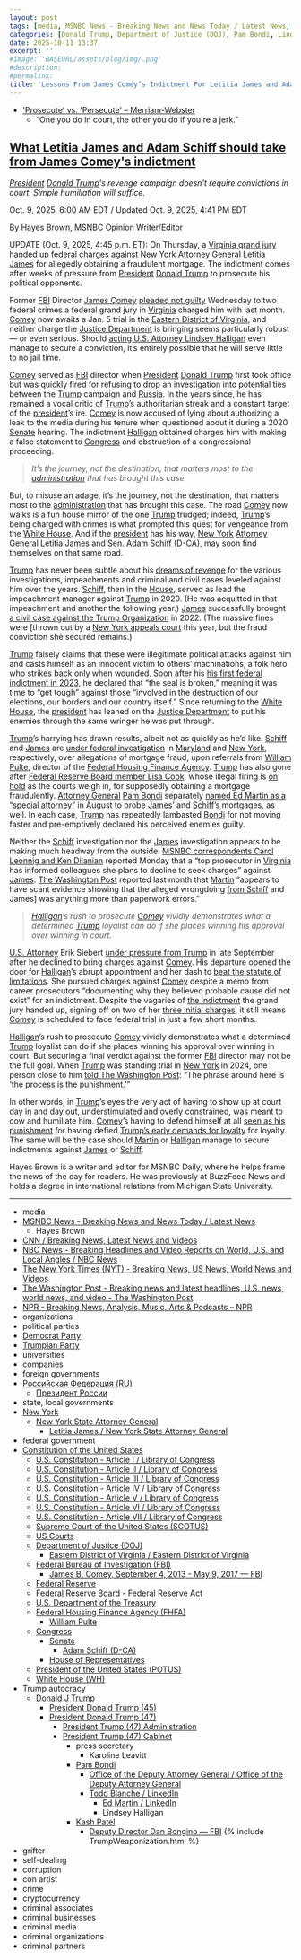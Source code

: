 ```yaml
---
layout: post
tags: [media, MSNBC News - Breaking News and News Today / Latest News, Hayes Brown, CNN / Breaking News Latest News and Videos, NBC News - Breaking Headlines and Video Reports on World U.S. and Local Angles / NBC News, The New York Times (NYT) - Breaking News US News World News and Videos, The Washington Post - Breaking news and latest headlines U.S. news world news and video - The Washington Post, NPR - Breaking News Analysis Music Arts & Podcasts – NPR, organizations, political parties, Democrat Party, Trumpian Party, universities, companies, foreign governments, Российская Федерация (RU), Президент России, state local governments, New York, New York State Attorney General, Letitia James / New York State Attorney General, federal government, Constitution of the United States, U.S. Constitution - Article I / Library of Congress, U.S. Constitution - Article II / Library of Congress, U.S. Constitution - Article III / Library of Congress, U.S. Constitution - Article IV / Library of Congress, U.S. Constitution - Article V / Library of Congress, U.S. Constitution - Article VI / Library of Congress, U.S. Constitution - Article VII / Library of Congress, Supreme Court of the United States (SCOTUS), US Courts, Department of Justice (DOJ), Eastern District of Virginia / Eastern District of Virginia, Federal Bureau of Investigation (FBI), Federal Reserve, Federal Reserve Board - Federal Reserve Act, U.S. Department of the Treasury, Federal Housing Finance Agency (FHFA), William Pulte, Congress, Senate, Adam Schiff (D-CA), House of Representatives, President of the United States (POTUS), White House (WH), Trump autocracy, Donald J Trump, President Donald Trump (45), President Donald Trump (47), President Trump (47) Administration, President Trump (47) Cabinet, press secretary, Karoline Leavitt, Pam Bondi, Office of the Deputy Attorney General / Office of the Deputy Attorney General, Todd Blanche / LinkedIn, Ed Martin / LinkedIn, Lindsey Halligan, Kash Patel, Deputy Director Dan Bongino — FBI, grifter, self-dealing, corruption, con artist, crime, cryptocurrency, criminal associates, criminal businesses, criminal media, criminal organizations, criminal partners]
categories: [Donald Trump, Department of Justice (DOJ), Pam Bondi, Lindsey Halligan, Ed Martin, Federal Housing Finance Agency, William (Bill) Pulte, weaponization, Federal Bureau of Investigation (FBI), James Comey, Senate, Adam Schiff (D-CA), New York Attorney General, Letitia James]
date: 2025-10-11 13:37
excerpt: ''
#image: 'BASEURL/assets/blog/img/.png'
#description:
#permalink:
title: 'Lessons From James Comey’s Indictment For Letitia James and Adam Schiff'
---
```



- ['Prosecute' vs. 'Persecute' – Merriam-Webster](https://www.merriam-webster.com/grammar/prosecuted-vs-persecuted-usage)
    - “One you do in court, the other you do if you're a jerk.”

## [What Letitia James and Adam Schiff should take from James Comey's indictment](https://www.msnbc.com/opinion/msnbc-opinion/james-comey-plea-letitia-james-adam-schiff-rcna236392)

*[President](https://www.whitehouse.gov/) [Donald Trump](https://www.donaldjtrump.com/)'s revenge campaign doesn't require convictions in court. Simple humiliation will suffice.*

Oct. 9, 2025, 6:00 AM EDT / Updated Oct. 9, 2025, 4:41 PM EDT

By Hayes Brown, MSNBC Opinion Writer/Editor

UPDATE (Oct. 9, 2025, 4:45 p.m. ET): On Thursday, a [Virginia grand jury](https://www.justice.gov/usao-edva/) handed up [federal charges against New York Attorney General Letitia James](https://www.msnbc.com/msnbc/news/grand-jury-indicts-new-york-attorney-general-letitia-james-rcna236735) for allegedly obtaining a fraudulent mortgage. The indictment comes after weeks of pressure from [President](https://www.whitehouse.gov/) [Donald Trump](https://www.donaldjtrump.com/) to prosecute his political opponents.

Former [FBI](https://www.fbi.gov/) Director [James Comey](https://www.fbi.gov/history/directors/james-b-comey/) [pleaded not guilty](https://www.msnbc.com/deadline-white-house/deadline-legal-blog/james-comey-pleads-not-guilty-trump-halligan-rcna236313) Wednesday to two federal crimes a federal grand jury in [Virginia](https://www.virginia.gov/) charged him with last month. [Comey](https://www.fbi.gov/history/directors/james-b-comey/) now awaits a Jan. 5 trial in the [Eastern District of Virginia](https://www.justice.gov/usao-edva/), and neither charge the [Justice Department](https://www.justice.gov/) is bringing seems particularly robust — or even serious. Should [acting U.S. Attorney Lindsey Halligan](https://www.msnbc.com/opinion/msnbc-opinion/trump-lindsey-halligan-james-comey-indictment-rcna234122) even manage to secure a conviction, it’s entirely possible that he will serve little to no jail time.

[Comey](https://www.fbi.gov/history/directors/james-b-comey/) served as [FBI](https://www.fbi.gov/) director when [President](https://www.whitehouse.gov/) [Donald Trump](https://www.donaldjtrump.com/) first took office but was quickly fired for refusing to drop an investigation into potential ties between the [Trump](https://www.donaldjtrump.com/) campaign and [Russia](http://government.ru/). In the years since, he has remained a vocal critic of [Trump](https://www.donaldjtrump.com/)’s authoritarian streak and a constant target of the [president](https://www.whitehouse.gov/)’s ire. [Comey](https://www.fbi.gov/history/directors/james-b-comey/) is now accused of lying about authorizing a leak to the media during his tenure when questioned about it during a 2020 [Senate](https://www.senate.gov/) hearing. The indictment [Halligan](https://www.justice.gov/usao-edva/) obtained charges him with making a false statement to [Congress](https://www.congress.gov/) and obstruction of a congressional proceeding.

> *It’s the journey, not the destination, that matters most to the [administration](https://www.whitehouse.gov/administration/) that has brought this case.*

But, to misuse an adage, it’s the journey, not the destination, that matters most to the [administration](https://www.whitehouse.gov/administration/) that has brought this case. The road [Comey](https://www.fbi.gov/history/directors/james-b-comey/) now walks is a fun house mirror of the one [Trump](https://www.donaldjtrump.com/) trudged; indeed, [Trump](https://www.donaldjtrump.com/)’s being charged with crimes is what prompted this quest for vengeance from the [White House](https://www.whitehouse.gov/). And if the [president](https://www.whitehouse.gov/) has his way, [New York](https://www.ny.gov/) [Attorney General](https://ag.ny.gov/) [Letitia James](https://ag.ny.gov/about/meet-letitia-james/) and [Sen.](https://www.senate.gov/) [Adam Schiff (D-CA)](https://www.schiff.senate.gov/), may soon find themselves on that same road.

[Trump](https://www.donaldjtrump.com/) has never been subtle about his [dreams of revenge](https://www.msnbc.com/opinion/msnbc-opinion/trump-2024-campaign-election-revenge-enemies-rcna123848) for the various investigations, impeachments and criminal and civil cases leveled against him over the years. [Schiff](https://www.schiff.senate.gov/), then in the [House](https://www.house.gov/), served as lead the impeachment manager against [Trump](https://www.donaldjtrump.com/) in 2020. (He was acquitted in that impeachment and another the following year.) [James](https://ag.ny.gov/about/meet-letitia-james/) successfully brought [a civil case against the Trump Organization](https://www.msnbc.com/opinion/msnbc-opinion/letitia-james-lawsuit-would-hurt-trump-not-bankrupt-him-n1299010) in 2022. (The massive fines were [thrown out by a [New York appeals court](https://www.nytimes.com/2025/08/21/us/politics/court-penalty-trump-family-financials.html) this year, but the fraud conviction she secured remains.)

[Trump](https://www.donaldjtrump.com/) falsely claims that these were illegitimate political attacks against him and casts himself as an innocent victim to others’ machinations, a folk hero who strikes back only when wounded. Soon after his [his first federal indictment in 2023](https://www.msnbc.com/opinion/msnbc-opinion/trump-bedminster-speech-indictment-bidens-clintons-rcna89193), he declared that “the seal is broken,” meaning it was time to “get tough” against those “involved in the destruction of our elections, our borders and our country itself.” Since returning to the [White House](https://www.whitehouse.gov/), the [president](https://www.whitehouse.gov/) has leaned on the [Justice Department](https://www.justice.gov/) to put his enemies through the same wringer he was put through.

[Trump](https://www.donaldjtrump.com/)’s harrying has drawn results, albeit not as quickly as he’d like. [Schiff](https://www.schiff.senate.gov/) and [James](https://ag.ny.gov/about/meet-letitia-james/) are [under federal investigation](https://www.nytimes.com/2025/09/15/us/politics/mortgages-politicians-paperwork-confusion.html) in [Maryland](https://www.maryland.gov/) and [New York](https://www.ny.gov/), respectively, over allegations of mortgage fraud, upon referrals from [William Pulte](https://www.fhfa.gov/about/leadership/william-j-pulte), director of the [Federal Housing Finance Agency](https://www.fhfa.gov/). [Trump](https://www.donaldjtrump.com/) has also gone after [Federal Reserve Board member Lisa Cook](https://www.cnn.com/2025/09/25/economy/lisa-cook-mortgage-bessent-chavez-deremer), whose illegal firing is [on hold](https://www.nbcnews.com/politics/trump-administration/judge-temporarily-blocks-trumps-firing-lisa-cook-federal-reserve-rcna230241) as the courts weigh in, for supposedly obtaining a mortgage fraudulently. [Attorney General](https://www.justice.gov/) [Pam Bondi](https://www.justice.gov/ag/staff-profile/meet-attorney-general/) separately [named Ed Martin as a “special attorney”](https://www.nbcnews.com/politics/justice-department/doj-opens-investigation-new-york-ags-office-brought-fraud-case-trump-rcna223731) in August to probe [James](https://ag.ny.gov/about/meet-letitia-james/)’ and [Schiff](https://www.schiff.senate.gov/)’s mortgages, as well. In each case, [Trump](https://www.donaldjtrump.com/) has repeatedly lambasted [Bondi](https://www.justice.gov/ag/staff-profile/meet-attorney-general/) for not moving faster and pre-emptively declared his perceived enemies guilty.

Neither the [Schiff](https://www.schiff.senate.gov/) investigation nor the [James](https://ag.ny.gov/about/meet-letitia-james/) investigation appears to be making much headway from the outside. [MSNBC correspondents Carol Leonnig and Ken Dilanian](https://www.msnbc.com/msnbc/news/top-prosecutor-trump-pressure-charge-new-york-ag-rcna235922) reported Monday that a “top prosecutor in [Virginia](https://www.virginia.gov/) has informed colleagues she plans to decline to seek charges” against [James](https://ag.ny.gov/about/meet-letitia-james/). [The Washington Post](https://www.washingtonpost.com/) reported last month that [Martin](https://www.linkedin.com/in/edmartinjr/) “appears to have scant evidence showing that the alleged wrongdoing [from Schiff](https://www.schiff.senate.gov/) and James] was anything more than paperwork errors.”

> *[Halligan](https://www.justice.gov/usao-edva/)’s rush to prosecute [Comey](https://www.fbi.gov/history/directors/james-b-comey/) vividly demonstrates what a determined [Trump](https://www.donaldjtrump.com/) loyalist can do if she places winning his approval over winning in court.*

[U.S. Attorney](https://www.justice.gov/usao-edva/) Erik Siebert [under pressure from Trump](https://www.washingtonpost.com/national-security/2025/10/02/edva-firings-resignations-comey/) in late September after he declined to bring charges against [Comey](https://www.fbi.gov/history/directors/james-b-comey/). His departure opened the door for [Halligan](https://www.justice.gov/usao-edva/)’s abrupt appointment and her dash to [beat the statute of limitations](https://www.nbcnews.com/politics/justice-department/justice-department-weighing-whether-charge-james-comey-lying-congress-rcna233535). She pursued charges against [Comey](https://www.fbi.gov/history/directors/james-b-comey/) despite a memo from career prosecutors “documenting why they believed probable cause did not exist” for an indictment. Despite the vagaries of [the indictment](https://storage.courtlistener.com/recap/gov.uscourts.vaed.582136/gov.uscourts.vaed.582136.1.0_12.pdf) the grand jury handed up, signing off on two of her [three initial charges](https://storage.courtlistener.com/recap/gov.uscourts.vaed.582136/gov.uscourts.vaed.582136.3.0_8.pdf), it still means [Comey](https://www.fbi.gov/history/directors/james-b-comey/) is scheduled to face federal trial in just a few short months.

[Halligan](https://www.justice.gov/usao-edva/)’s rush to prosecute [Comey](https://www.fbi.gov/history/directors/james-b-comey/) vividly demonstrates what a determined [Trump](https://www.donaldjtrump.com/) loyalist can do if she places winning his approval over winning in court. But securing a final verdict against the former [FBI](https://www.fbi.gov/) director may not be the full goal. When [Trump](https://www.donaldjtrump.com/) was standing trial in [New York](https://www.ny.gov/) in 2024, one person close to him [told The Washington Post](https://www.washingtonpost.com/elections/2024/04/27/trump-trial-election-2024-campaign/): “The phrase around here is ‘the process is the punishment.’”

In other words, in [Trump](https://www.donaldjtrump.com/)’s eyes the very act of having to show up at court day in and day out, understimulated and overly constrained, was meant to cow and humiliate him. [Comey](https://www.fbi.gov/history/directors/james-b-comey/)’s having to defend himself at all [seen as his punishment](https://www.msnbc.com/opinion/msnbc-opinion/james-comey-indictment-fbi-trump-halligan-rcna233910) for having defied [Trump’s early demands for loyalty](https://www.npr.org/2017/06/07/531927032/comey-trump-asked-for-loyalty-wanted-him-to-let-flynn-investigation-go) for loyalty. The same will be the case should [Martin](https://www.linkedin.com/in/edmartinjr/) or [Halligan](https://www.justice.gov/usao-edva/) manage to secure indictments against [James](https://ag.ny.gov/about/meet-letitia-james/) or [Schiff](https://www.schiff.senate.gov/).

Hayes Brown is a writer and editor for MSNBC Daily, where he helps frame the news of the day for readers. He was previously at BuzzFeed News and holds a degree in international relations from Michigan State University.

----
- media
- [MSNBC News - Breaking News and News Today / Latest News](https://www.msnbc.com/)
    - Hayes Brown
- [CNN / Breaking News, Latest News and Videos](https://www.cnn.com/)
- [NBC News - Breaking Headlines and Video Reports on World, U.S. and Local Angles / NBC News](https://www.nbcnews.com/)
- [The New York Times (NYT) - Breaking News, US News, World News and Videos](https://www.nytimes.com/)
- [The Washington Post - Breaking news and latest headlines, U.S. news, world news, and video - The Washington Post](https://www.washingtonpost.com/)
- [NPR - Breaking News, Analysis, Music, Arts & Podcasts – NPR](https://www.npr.org/)
- organizations
- political parties
- [Democrat Party](https://www.democrats.org/)
- [Trumpian Party](https://www.gop.com/)
- universities
- companies
- foreign governments
- [Российская Федерация (RU)](http://government.ru/)
    - [Президент России](http://kremlin.ru/)
- state, local governments 
- [New York](https://www.ny.gov/)
    - [New York State Attorney General](https://ag.ny.gov/)
        - [Letitia James / New York State Attorney General](https://ag.ny.gov/about/meet-letitia-james)
- federal government
- [Constitution of the United States](https://constitution.congress.gov/constitution/)
    - [U.S. Constitution - Article I / Library of Congress](https://constitution.congress.gov/constitution/article-1/)
    - [U.S. Constitution - Article II / Library of Congress](https://constitution.congress.gov/constitution/article-2/)
    - [U.S. Constitution - Article III / Library of Congress](https://constitution.congress.gov/constitution/article-3/)
    - [U.S. Constitution - Article IV / Library of Congress](https://constitution.congress.gov/constitution/article-4/)
    - [U.S. Constitution - Article V / Library of Congress](https://constitution.congress.gov/constitution/article-5/)
    - [U.S. Constitution - Article VI / Library of Congress](https://constitution.congress.gov/constitution/article-6/)
    - [U.S. Constitution - Article VII / Library of Congress](https://constitution.congress.gov/constitution/article-7/)
    - [Supreme Court of the United States (SCOTUS)](https://www.supremecourt.gov/)
    - [US Courts](https://www.uscourts.gov/)
    - [Department of Justice (DOJ)](https://www.justice.gov/)
        - [Eastern District of Virginia / Eastern District of Virginia](https://www.justice.gov/usao-edva)
    - [Federal Bureau of Investigation (FBI)](https://www.fbi.gov/)
        - [James B. Comey, September 4, 2013 - May 9, 2017 — FBI](https://www.fbi.gov/history/directors/james-b-comey)
    - [Federal Reserve](https://www.federalreserve.gov/)
    - [Federal Reserve Board - Federal Reserve Act](https://www.federalreserve.gov/aboutthefed/fract.htm)
    - [U.S. Department of the Treasury](https://home.treasury.gov/)
    - [Federal Housing Finance Agency (FHFA)](https://www.fhfa.gov/)
        - [William Pulte](https://www.fhfa.gov/about/leadership/william-j-pulte)
    - [Congress](https://www.congress.gov/)
        - [Senate](https://www.senate.gov/)
            - [Adam Schiff (D-CA)](https://www.schiff.senate.gov/)
        - [House of Representatives](https://www.house.gov/)
     - [President of the United States (POTUS)](https://www.whitehouse.gov/)
    - [White House (WH)](https://www.whitehouse.gov/)
- Trump autocracy
    - [Donald J Trump](https://www.donaldjtrump.com/)
        - [President Donald Trump (45)](https://trumpwhitehouse.archives.gov/)
        - [President Donald Trump (47)](https://www.whitehouse.gov/administration/donald-j-trump/)
            - [President Trump (47) Administration](https://www.whitehouse.gov/administration/)
            - [President Trump (47) Cabinet](https://www.whitehouse.gov/administration/the-cabinet/)
                - press secretary
                    - Karoline Leavitt
                - [Pam Bondi](https://www.justice.gov/ag/staff-profile/meet-attorney-general)
                    - [Office of the Deputy Attorney General / Office of the Deputy Attorney General](https://www.justice.gov/dag)
                    - [Todd Blanche / LinkedIn](https://www.linkedin.com/in/toddblanche/)
                        - [Ed Martin / LinkedIn](https://www.linkedin.com/in/edmartinjr/)
                        - Lindsey Halligan
                - [Kash Patel](https://www.fbi.gov/about/leadership-and-structure/director-patel)
                    - [Deputy Director Dan Bongino — FBI](https://www.fbi.gov/about/leadership-and-structure/deputy-director-dan-bongino)
{% include TrumpWeaponization.html %}
- grifter
- self-dealing
- corruption
- con artist
- crime
- cryptocurrency
- criminal associates
- criminal businesses
- criminal media
- criminal organizations
- criminal partners